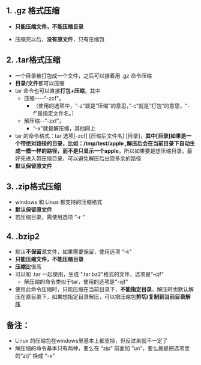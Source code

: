 ## 1.	.gz 格式压缩

* **只能压缩文件，不能压缩目录**

* 压缩完以后，**没有原文件**，只有压缩包

## 2.	.tar格式压缩

* 一个目录被打包成一个文件，之后可以接着用  .gz   命令压缩
* **目录/文件**都可以压缩
* tar 命令也可以直接**打包+压缩**，其中
  * 压缩----“-zcf"。
    * （使用的选项中，“-z“就是”压缩“的意思，”-c“就是”打包“的意思，“-f"是指定文件名。）
  * 解压缩--”-zxf"。
    * “-x"就是解压缩，其他同上
* tar 的命令格式：tar  选项[-zcf]  [压缩后文件名]  [目录]，**其中[目录]如果是一个带绝对路径的目录，比如：/tmp/test/apple  ,解压后会在当前目录下自动生成一模一样的路径，而不是只显示一个apple**，所以如果要是想压缩目录，最好先进入带压缩目录，可以避免解压后出现多余的路径
* **默认保留原文件**

## 3.	.zip格式压缩

* windows 和 Linux 都支持的压缩格式
* **默认保留原文件**
* 若压缩目录，需使用选项 ”-r “

## 4.	.bzip2

* 默认**不保留**源文件，如果需要保留，使用选项 “-k"
* **只能压缩文件，不能压缩目录**
* **压缩比**很高
* 可以和 .tar 一起使用，生成 ".tar.bz2"格式的文件，选项是”-cjf"
  * 解压缩的命令类似于tar，使用的选项是“-xjf"
* 使用此命令压缩时，只能压缩在当前目录下，**不能指定目录**，解压时也默认解压在原目录下，如果想指定目录解压，可以把压缩包**剪切/复制到当前目录解压**



## 备注：

* Linux 的压缩包在windows里基本上都支持，但反过来就不一定了
* 解压缩的命令基本只有两种，要么在 “zip" 前面加 ”un"，要么就是把选项里的”z/j" 换成 “-x"